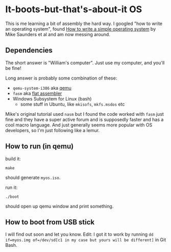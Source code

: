 # It-boots-but-that's-about-it OS

This is me learning a bit of assembly the hard way. I googled "how to write an operating system",
found [How to write a simple operating system](http://mikeos.sourceforge.net/write-your-own-os.html)
by Mike Saunders et al and am now messing around.

## Dependencies

The short answer is "William's computer". Just use my computer, and you'll be fine!

Long answer is probably some combination of these:

- `qemu-system-i386` aka [qemu](http://www.qemu.org/)
- `fasm` aka [flat assembler](http://flatassembler.net/)
- Windows Subsystem for Linux (bash)
  - some stuff in Ubuntu, like `mkisofs`, `mkfs.msdos` etc

Mike's original tutorial used `nasm` but I found the code worked with `fasm` just
fine and they have a super active forum and is supposedly faster and has a cool
macro language. And just generally seems more popular with OS developers, so I'm
just following like a lemur.

## How to run (in qemu)

build it:

    make

should generate `myos.iso`.

run it:

    ./boot

should open up qemu window and print something.

## How to boot from USB stick

I will find out soon and let you know.
Edit: I got it to work by running `dd if=myos.img of=/dev/sd[c1 in my case but yours will be different]` in Git Bash.
